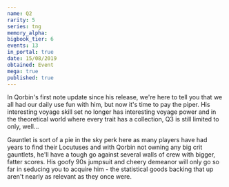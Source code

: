 ```yaml
---
name: Q2
rarity: 5
series: tng
memory_alpha:
bigbook_tier: 6
events: 13
in_portal: true
date: 15/08/2019
obtained: Event
mega: true
published: true
---
```


In Qorbin's first note update since his release, we're here to tell you that we all had our daily use fun with him, but now it's time to pay the piper. His interesting voyage skill set no longer has interesting voyage power and in the theoretical world where every trait has a collection, Q3 is still limited to only, well... 

Gauntlet is sort of a pie in the sky perk here as many players have had years to find their Locutuses and with Qorbin not owning any big crit gauntlets, he'll have a tough go against several walls of crew with bigger, fatter scores. His goofy 90s jumpsuit and cheery demeanor will only go so far in seducing you to acquire him - the statistical goods backing that up aren't nearly as relevant as they once were.
